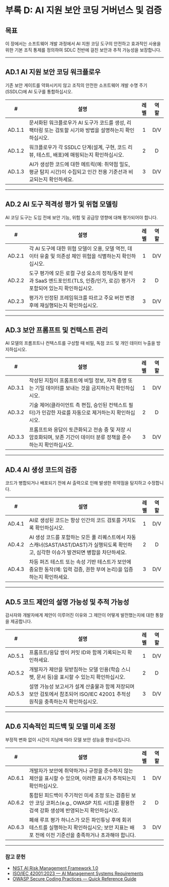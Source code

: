 # 부록 D: AI 지원 보안 코딩 거버넌스 및 검증

## 목표

이 장에서는 소프트웨어 개발 과정에서 AI 지원 코딩 도구의 안전하고 효과적인 사용을 위한 기본 조직 통제를 정의하여 SDLC 전반에 걸친 보안과 추적 가능성을 보장합니다.

---

## AD.1 AI 지원 보안 코딩 워크플로우

기존 보안 게이트를 약화시키지 않고 조직의 안전한 소프트웨어 개발 수명 주기(SSDLC)에 AI 도구를 통합하십시오.

|   #    | 설명                                                                    | 레벨  | 역할  |
| :----: | --------------------------------------------------------------------- | :-: | :-: |
| AD.1.1 | 문서화된 워크플로우가 AI 도구가 코드를 생성, 리팩터링 또는 검토할 시기와 방법을 설명하는지 확인하십시오.          |  1  | D/V |
| AD.1.2 | 워크플로우가 각 SSDLC 단계(설계, 구현, 코드 리뷰, 테스트, 배포)에 매핑되는지 확인하십시오.              |  2  |  D  |
| AD.1.3 | AI가 생성한 코드에 대한 메트릭(예: 취약점 밀도, 평균 탐지 시간)이 수집되고 인간 전용 기준선과 비교되는지 확인하세요. |  3  | D/V |

---

## AD.2 AI 도구 적격성 평가 및 위협 모델링

AI 코딩 도구는 도입 전에 보안 기능, 위험 및 공급망 영향에 대해 평가되어야 합니다.

|   #    | 설명                                                                            | 레벨  | 역할  |
| :----: | ----------------------------------------------------------------------------- | :-: | :-: |
| AD.2.1 | 각 AI 도구에 대한 위협 모델이 오용, 모델 역전, 데이터 유출 및 의존성 체인 위험을 식별하는지 확인하십시오.               |  1  | D/V |
| AD.2.2 | 도구 평가에 모든 로컬 구성 요소의 정적/동적 분석과 SaaS 엔드포인트(TLS, 인증/인가, 로깅) 평가가 포함되어 있는지 확인하십시오. |  2  |  D  |
| AD.2.3 | 평가가 인정된 프레임워크를 따르고 주요 버전 변경 후에 재실행되는지 확인하십시오.                                 |  3  | D/V |

---

## AD.3 보안 프롬프트 및 컨텍스트 관리

AI 모델의 프롬프트나 컨텍스트를 구성할 때 비밀, 독점 코드 및 개인 데이터 누출을 방지하십시오.

|   #    | 설명                                                                 | 레벨  | 역할  |
| :----: | ------------------------------------------------------------------ | :-: | :-: |
| AD.3.1 | 작성된 지침이 프롬프트에 비밀 정보, 자격 증명 또는 기밀 데이터를 보내는 것을 금지하는지 확인하십시오.         |  1  | D/V |
| AD.3.2 | 기술 제어(클라이언트 측 편집, 승인된 컨텍스트 필터)가 민감한 자료를 자동으로 제거하는지 확인하십시오.         |  2  |  D  |
| AD.3.3 | 프롬프트와 응답이 토큰화되고 전송 중 및 저장 시 암호화되며, 보존 기간이 데이터 분류 정책을 준수하는지 확인하십시오. |  3  | D/V |

---

## AD.4 AI 생성 코드의 검증

코드가 병합되거나 배포되기 전에 AI 출력으로 인해 발생한 취약점을 탐지하고 수정합니다.

|   #    | 설명                                                                                     | 레벨  | 역할  |
| :----: | -------------------------------------------------------------------------------------- | :-: | :-: |
| AD.4.1 | AI로 생성된 코드는 항상 인간의 코드 검토를 거치도록 확인하십시오.                                                 |  1  | D/V |
| AD.4.2 | AI 생성 코드를 포함하는 모든 풀 리퀘스트에서 자동 스캐너(SAST/IAST/DAST)가 실행되도록 확인하고, 심각한 이슈가 발견되면 병합을 차단하세요. |  2  |  D  |
| AD.4.3 | 차등 퍼즈 테스트 또는 속성 기반 테스트가 보안에 중요한 동작(예: 입력 검증, 권한 부여 논리)을 입증하는지 확인하세요.                   |  3  | D/V |

---

## AD.5 코드 제안의 설명 가능성 및 추적 가능성

감사자와 개발자에게 제안이 이루어진 이유와 그 제안이 어떻게 발전했는지에 대한 통찰을 제공합니다.

|   #    | 설명                                                                           | 레벨  | 역할  |
| :----: | ---------------------------------------------------------------------------- | :-: | :-: |
| AD.5.1 | 프롬프트/응답 쌍이 커밋 ID와 함께 기록되는지 확인하세요.                                            |  1  | D/V |
| AD.5.2 | 개발자가 제안을 뒷받침하는 모델 인용(학습 스니펫, 문서 등)을 표시할 수 있는지 확인하십시오.                        |  2  |  D  |
| AD.5.3 | 설명 가능성 보고서가 설계 산출물과 함께 저장되며 보안 검토에서 참조되어 ISO/IEC 42001 추적성 원칙을 충족하는지 확인하십시오. |  3  | D/V |

---

## AD.6 지속적인 피드백 및 모델 미세 조정

부정적 변화 없이 시간이 지남에 따라 모델 보안 성능을 향상시킵니다.

|   #    | 설명                                                                                   | 레벨  | 역할  |
| :----: | ------------------------------------------------------------------------------------ | :-: | :-: |
| AD.6.1 | 개발자가 보안에 취약하거나 규정을 준수하지 않는 제안을 표시할 수 있으며, 이러한 표시가 추적되는지 확인하십시오.                      |  1  | D/V |
| AD.6.2 | 통합된 피드백이 주기적인 미세 조정 또는 검증된 보안 코딩 코퍼스(e.g., OWASP 치트 시트)를 활용한 검색 강화 생성에 반영되는지 확인하십시오. |  2  |  D  |
| AD.6.3 | 폐쇄 루프 평가 하니스가 모든 파인튜닝 후에 회귀 테스트를 실행하는지 확인하십시오; 보안 지표는 배포 전에 이전 기준선을 충족하거나 초과해야 합니다.  |  3  | D/V |

---

### 참고 문헌

* [NIST AI Risk Management Framework 1.0](https://nvlpubs.nist.gov/nistpubs/ai/nist.ai.100-1.pdf)
* [ISO/IEC 42001:2023 — AI Management Systems Requirements](https://www.iso.org/standard/81230.html)
* [OWASP Secure Coding Practices — Quick Reference Guide](https://owasp.org/www-project-secure-coding-practices-quick-reference-guide/)

